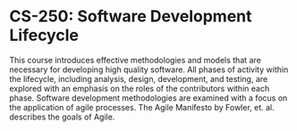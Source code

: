 # CS-250: Software Development Lifecycle
This course introduces effective methodologies and models that are necessary for developing high quality software. All phases of activity within the lifecycle, including analysis, design, development, and testing, are explored with an emphasis on the roles of the contributors within each phase. Software development methodologies are examined with a focus on the application of agile processes. The Agile Manifesto by Fowler, et. al. describes the goals of Agile.
